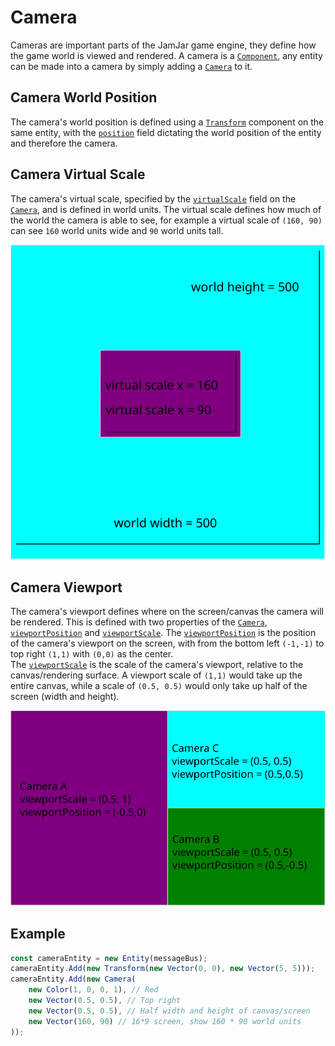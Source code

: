 # Camera

Cameras are important parts of the JamJar game engine, they define how the game
world is viewed and rendered. A camera is a
[`Component`](../../reference/classes/component), any entity can be made into a
camera by simply adding a [`Camera`](../../reference/classes/camera) to it.  

## Camera World Position

The camera's world position is defined using a
[`Transform`](../../reference/classes/transform) component on the same entity,
with the [`position`](../../reference/classes/transform#position) field
dictating the world position of the entity and therefore the camera.

## Camera Virtual Scale

The camera's virtual scale, specified by the
[`virtualScale`](../../reference/classes/camera#virtualscale) field on the
[`Camera`](../../reference/classes/camera), and is defined in world units. The
virtual scale defines how much of the world the camera is able to see, for
example a virtual scale of `(160, 90)` can see `160` world units wide and `90`
world units tall.

![Example virtual scale](../assets/camera_virtual_scale.svg)

## Camera Viewport

The camera's viewport defines where on the screen/canvas the camera will be
rendered. This is defined with two properties of the
[`Camera`](../../reference/classes/camera),
[`viewportPosition`](../../reference/classes/camera#viewportposition) and
[`viewportScale`](../../reference/classes/camera#viewportscale).
The [`viewportPosition`](../../reference/classes/camera#viewportposition) is the
position of the camera's viewport on the screen, with from the bottom left
`(-1,-1)` to top right `(1,1)` with `(0,0)` as the center.  
The [`viewportScale`](../../reference/classes/camera#viewportscale) is the scale
of the camera's viewport, relative to the canvas/rendering surface. A viewport
scale of `(1,1)` would take up the entire canvas, while a scale of `(0.5, 0.5)`
would only take up half of the screen (width and height).

![Example viewports](../assets/camera_viewports.svg)

## Example

```typescript
const cameraEntity = new Entity(messageBus);
cameraEntity.Add(new Transform(new Vector(0, 0), new Vector(5, 5)));
cameraEntity.Add(new Camera(
    new Color(1, 0, 0, 1), // Red
    new Vector(0.5, 0.5), // Top right
    new Vector(0.5, 0.5), // Half width and height of canvas/screen
    new Vector(160, 90) // 16*9 screen, show 160 * 90 world units
));
```
